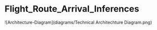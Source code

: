 # Flight_Route_Arrival_Inferences


![Architecture-Diagram](diagrams/Technical Architechture Diagram.png)
